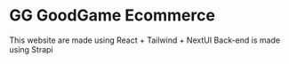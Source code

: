 # GG GoodGame Ecommerce

This website are made using React + Tailwind + NextUI
Back-end is made using Strapi 
